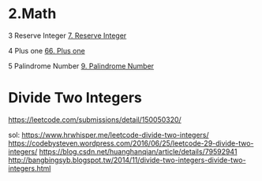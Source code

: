 # 2.Math

3 Reserve Integer
[7. Reserve Integer](/questions/ReserveInteger.md)


4 Plus one
[66. Plus one](/questions/PlusOne.md)

5 Palindrome Number
[9. Palindrome Number](/questions/PalindromeNumber.md)


# Divide Two Integers
https://leetcode.com/submissions/detail/150050320/

sol:
https://www.hrwhisper.me/leetcode-divide-two-integers/
https://codebysteven.wordpress.com/2016/06/25/leetcode-29-divide-two-integers/
https://blog.csdn.net/huanghanqian/article/details/79592941
http://bangbingsyb.blogspot.tw/2014/11/divide-two-integers-divide-two-integers.html





